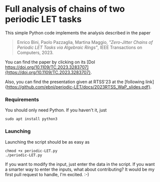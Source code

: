 # Full analysis of chains of two periodic LET tasks
This simple Python code implements the analysis described in the paper

> Enrico Bini, Paolo Pazzaglia, Martina Maggio,
> *"Zero-Jitter Chains of Periodic LET Tasks via Algebraic Rings"*,
> IEEE Transactions on Computers, 2023.

You can find the paper by clicking on its [DoI https://doi.org/10.1109/TC.2023.3283707]{https://doi.org/10.1109/TC.2023.3283707}.

Also, you can find the presentation given at RTSS'23 at the [following link]{https://github.com/ebni/periodic-LET/docs/2023RTSS_WaP_slides.pdf}.


### Requirements
You should only need Python. If you haven't it, just
```
sudo apt install python3
```

### Launching

Launching the script should be as easy as
```
chmod +x periodic-LET.py
./periodic-LET.py
```
If you want to modify the input, just enter the data in the script. If you want a smarter way to enter the inputs, what about contributing? It would be my first pull request to handle, I'm excited. :-)
